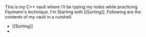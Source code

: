 This is my C++ vault where i'll be typing my notes while practicing Feymann's technique.
I'm Starting with [[Sorting]].
Following are the contents of my vault in a nutshell:
- [[Sorting]]
- 